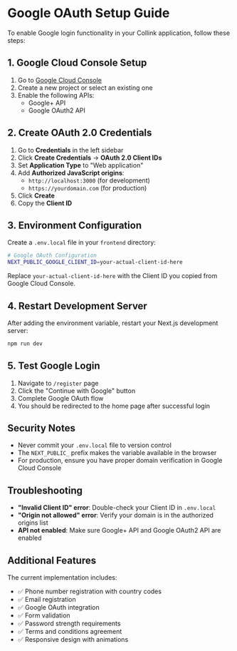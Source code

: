 # Google OAuth Setup Guide

To enable Google login functionality in your Collink application, follow these steps:

## 1. Google Cloud Console Setup

1. Go to [Google Cloud Console](https://console.cloud.google.com/)
2. Create a new project or select an existing one
3. Enable the following APIs:
   - Google+ API
   - Google OAuth2 API

## 2. Create OAuth 2.0 Credentials

1. Go to **Credentials** in the left sidebar
2. Click **Create Credentials** → **OAuth 2.0 Client IDs**
3. Set **Application Type** to "Web application"
4. Add **Authorized JavaScript origins**:
   - `http://localhost:3000` (for development)
   - `https://yourdomain.com` (for production)
5. Click **Create**
6. Copy the **Client ID**

## 3. Environment Configuration

Create a `.env.local` file in your `frontend` directory:

```bash
# Google OAuth Configuration
NEXT_PUBLIC_GOOGLE_CLIENT_ID=your-actual-client-id-here
```

Replace `your-actual-client-id-here` with the Client ID you copied from Google Cloud Console.

## 4. Restart Development Server

After adding the environment variable, restart your Next.js development server:

```bash
npm run dev
```

## 5. Test Google Login

1. Navigate to `/register` page
2. Click the "Continue with Google" button
3. Complete Google OAuth flow
4. You should be redirected to the home page after successful login

## Security Notes

- Never commit your `.env.local` file to version control
- The `NEXT_PUBLIC_` prefix makes the variable available in the browser
- For production, ensure you have proper domain verification in Google Cloud Console

## Troubleshooting

- **"Invalid Client ID" error**: Double-check your Client ID in `.env.local`
- **"Origin not allowed" error**: Verify your domain is in the authorized origins list
- **API not enabled**: Make sure Google+ API and Google OAuth2 API are enabled

## Additional Features

The current implementation includes:
- ✅ Phone number registration with country codes
- ✅ Email registration
- ✅ Google OAuth integration
- ✅ Form validation
- ✅ Password strength requirements
- ✅ Terms and conditions agreement
- ✅ Responsive design with animations
